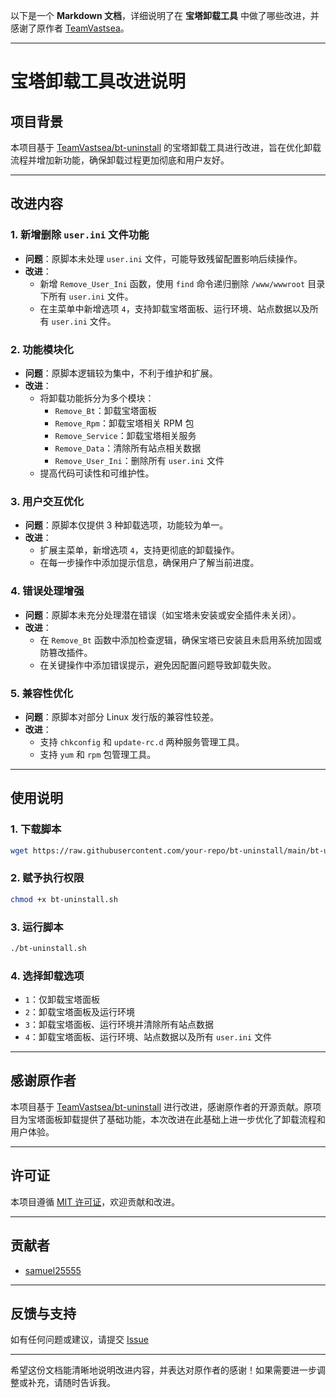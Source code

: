 以下是一个 **Markdown 文档**，详细说明了在 **宝塔卸载工具** 中做了哪些改进，并感谢了原作者 [TeamVastsea](https://github.com/TeamVastsea/bt-uninstall)。

---

# 宝塔卸载工具改进说明

## 项目背景
本项目基于 [TeamVastsea/bt-uninstall](https://github.com/TeamVastsea/bt-uninstall) 的宝塔卸载工具进行改进，旨在优化卸载流程并增加新功能，确保卸载过程更加彻底和用户友好。

---

## 改进内容

### 1. **新增删除 `user.ini` 文件功能**
   - **问题**：原脚本未处理 `user.ini` 文件，可能导致残留配置影响后续操作。
   - **改进**：
     - 新增 `Remove_User_Ini` 函数，使用 `find` 命令递归删除 `/www/wwwroot` 目录下所有 `user.ini` 文件。
     - 在主菜单中新增选项 `4`，支持卸载宝塔面板、运行环境、站点数据以及所有 `user.ini` 文件。

### 2. **功能模块化**
   - **问题**：原脚本逻辑较为集中，不利于维护和扩展。
   - **改进**：
     - 将卸载功能拆分为多个模块：
       - `Remove_Bt`：卸载宝塔面板
       - `Remove_Rpm`：卸载宝塔相关 RPM 包
       - `Remove_Service`：卸载宝塔相关服务
       - `Remove_Data`：清除所有站点相关数据
       - `Remove_User_Ini`：删除所有 `user.ini` 文件
     - 提高代码可读性和可维护性。

### 3. **用户交互优化**
   - **问题**：原脚本仅提供 3 种卸载选项，功能较为单一。
   - **改进**：
     - 扩展主菜单，新增选项 `4`，支持更彻底的卸载操作。
     - 在每一步操作中添加提示信息，确保用户了解当前进度。

### 4. **错误处理增强**
   - **问题**：原脚本未充分处理潜在错误（如宝塔未安装或安全插件未关闭）。
   - **改进**：
     - 在 `Remove_Bt` 函数中添加检查逻辑，确保宝塔已安装且未启用系统加固或防篡改插件。
     - 在关键操作中添加错误提示，避免因配置问题导致卸载失败。

### 5. **兼容性优化**
   - **问题**：原脚本对部分 Linux 发行版的兼容性较差。
   - **改进**：
     - 支持 `chkconfig` 和 `update-rc.d` 两种服务管理工具。
     - 支持 `yum` 和 `rpm` 包管理工具。

---

## 使用说明

### 1. **下载脚本**
   ```bash
   wget https://raw.githubusercontent.com/your-repo/bt-uninstall/main/bt-uninstall.sh
   ```

### 2. **赋予执行权限**
   ```bash
   chmod +x bt-uninstall.sh
   ```

### 3. **运行脚本**
   ```bash
   ./bt-uninstall.sh
   ```

### 4. **选择卸载选项**
   - `1`：仅卸载宝塔面板
   - `2`：卸载宝塔面板及运行环境
   - `3`：卸载宝塔面板、运行环境并清除所有站点数据
   - `4`：卸载宝塔面板、运行环境、站点数据以及所有 `user.ini` 文件

---

## 感谢原作者
本项目基于 [TeamVastsea/bt-uninstall](https://github.com/TeamVastsea/bt-uninstall) 进行改进，感谢原作者的开源贡献。原项目为宝塔面板卸载提供了基础功能，本次改进在此基础上进一步优化了卸载流程和用户体验。

---

## 许可证
本项目遵循 [MIT 许可证](https://opensource.org/licenses/MIT)，欢迎贡献和改进。

---

## 贡献者
- [samuel25555](https://github.com/samuel25555)

---

## 反馈与支持
如有任何问题或建议，请提交 [Issue](https://github.com/samuel25555/bt-uninstall/issues)

---

希望这份文档能清晰地说明改进内容，并表达对原作者的感谢！如果需要进一步调整或补充，请随时告诉我。
